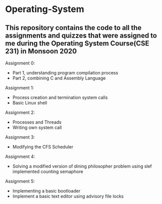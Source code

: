 # Operating-System

## This repository contains the code to all the assignments and quizzes that were assigned to me during the Operating System Course(CSE 231) in Monsoon 2020

Assignment 0: 
- Part 1, understanding program compilation process
- Part 2, combining C and Assembly Language

Assignment 1:
 - Process creation and termination system calls
 - Basic Linux shell
 
 Assignment 2:
 - Processes and Threads
 - Writing own system call
 
 Assignment 3:
 - Modifying the CFS Scheduler
 
 Assignment 4:
 - Solving a modified version of dining philosopher problem using slef implemented counting semaphore
 
 Assignment 5:
 - Implementing a basic bootloader
 - Implement a basic text editor using advisory file locks
 
 
